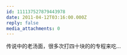 ```yaml
---
id: 111137527879443978
date: 2011-04-12T03:16:00.000Z
reply: false
media_attachments: 0
---
```


传说中的老汤面，很多次打四十块的的专程来吃… ​​​​

